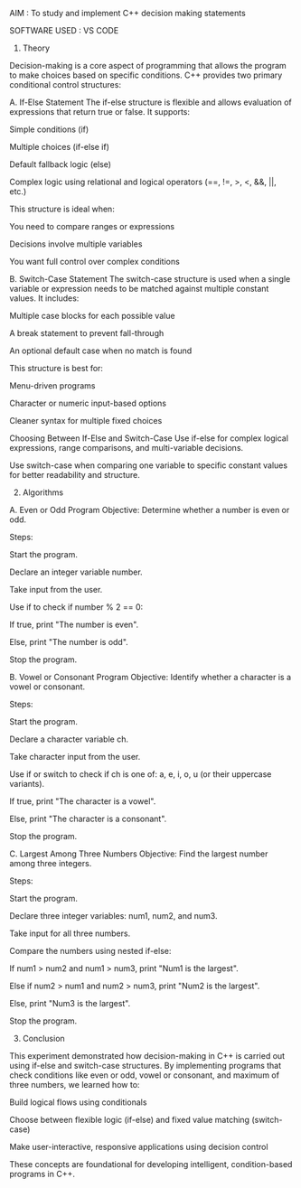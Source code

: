 AIM : To study and implement C++ decision making statements

SOFTWARE USED : VS CODE

1) Theory
   
Decision-making is a core aspect of programming that allows the program to make choices based on specific conditions. C++ provides two primary conditional control structures:

A. If-Else Statement
The if-else structure is flexible and allows evaluation of expressions that return true or false. It supports:

Simple conditions (if)

Multiple choices (if-else if)

Default fallback logic (else)

Complex logic using relational and logical operators (==, !=, >, <, &&, ||, etc.)

This structure is ideal when:

You need to compare ranges or expressions

Decisions involve multiple variables

You want full control over complex conditions

B. Switch-Case Statement
The switch-case structure is used when a single variable or expression needs to be matched against multiple constant values. It includes:

Multiple case blocks for each possible value

A break statement to prevent fall-through

An optional default case when no match is found

This structure is best for:

Menu-driven programs

Character or numeric input-based options

Cleaner syntax for multiple fixed choices

Choosing Between If-Else and Switch-Case
Use if-else for complex logical expressions, range comparisons, and multi-variable decisions.

Use switch-case when comparing one variable to specific constant values for better readability and structure.

2) Algorithms
   
A. Even or Odd Program
Objective: Determine whether a number is even or odd.

Steps:

Start the program.

Declare an integer variable number.

Take input from the user.

Use if to check if number % 2 == 0:

If true, print "The number is even".

Else, print "The number is odd".

Stop the program.

B. Vowel or Consonant Program
Objective: Identify whether a character is a vowel or consonant.

Steps:

Start the program.

Declare a character variable ch.

Take character input from the user.

Use if or switch to check if ch is one of: a, e, i, o, u (or their uppercase variants).

If true, print "The character is a vowel".

Else, print "The character is a consonant".

Stop the program.

C. Largest Among Three Numbers
Objective: Find the largest number among three integers.

Steps:

Start the program.

Declare three integer variables: num1, num2, and num3.

Take input for all three numbers.

Compare the numbers using nested if-else:

If num1 > num2 and num1 > num3, print "Num1 is the largest".

Else if num2 > num1 and num2 > num3, print "Num2 is the largest".

Else, print "Num3 is the largest".

Stop the program.

3) Conclusion
   
This experiment demonstrated how decision-making in C++ is carried out using if-else and switch-case structures.
By implementing programs that check conditions like even or odd, vowel or consonant, and maximum of three numbers, we learned how to:

Build logical flows using conditionals

Choose between flexible logic (if-else) and fixed value matching (switch-case)

Make user-interactive, responsive applications using decision control

These concepts are foundational for developing intelligent, condition-based programs in C++.
